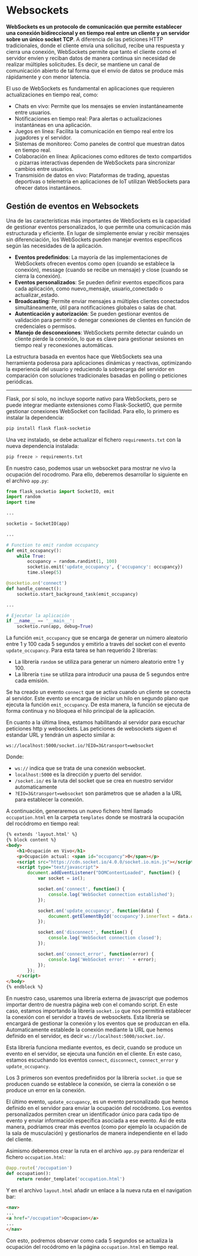 # Websockets

**WebSockets es un protocolo de comunicación que permite establecer una conexión bidireccional y en tiempo real entre un cliente y un servidor sobre un único socket TCP**. A diferencia de las peticiones HTTP tradicionales, donde el cliente envía una solicitud, recibe una respuesta y cierra una conexión, WebSockets permite que tanto el cliente como el servidor envíen y reciban datos de manera continua sin necesidad de realizar múltiples solicitudes. Es decir, se mantiene un canal de comunicación abierto de tal forma que el envío de datos se produce más rápidamente y con menor latencia.

El uso de WebSockets es fundamental en aplicaciones que requieren actualizaciones en tiempo real, como:

- Chats en vivo: Permite que los mensajes se envíen instantáneamente entre usuarios.
- Notificaciones en tiempo real: Para alertas o actualizaciones instantáneas en una aplicación.
- Juegos en línea: Facilita la comunicación en tiempo real entre los jugadores y el servidor.
- Sistemas de monitoreo: Como paneles de control que muestran datos en tiempo real.
- Colaboración en línea: Aplicaciones como editores de texto compartidos o pizarras interactivas dependen de WebSockets para sincronizar cambios entre usuarios.
- Transmisión de datos en vivo: Plataformas de trading, apuestas deportivas o telemetría en aplicaciones de IoT utilizan WebSockets para ofrecer datos instantáneos.

## Gestión de eventos en Websockets

Una de las características más importantes de WebSockets es la capacidad de gestionar eventos personalizados, lo que permite una comunicación más estructurada y eficiente. En lugar de simplemente enviar y recibir mensajes sin diferenciación, los WebSockets pueden manejar eventos específicos según las necesidades de la aplicación.

- **Eventos predefinidos**: La mayoría de las implementaciones de WebSockets ofrecen eventos como open (cuando se establece la conexión), message (cuando se recibe un mensaje) y close (cuando se cierra la conexión).
- **Eventos personalizados**: Se pueden definir eventos específicos para cada aplicación, como nuevo_mensaje, usuario_conectado o actualizar_estado.
- **Broadcasting**: Permite enviar mensajes a múltiples clientes conectados simultáneamente, útil para notificaciones globales o salas de chat.
- **Autenticación y autorización**: Se pueden gestionar eventos de validación para permitir o denegar conexiones de clientes en función de credenciales o permisos.
- **Manejo de desconexiones**: WebSockets permite detectar cuándo un cliente pierde la conexión, lo que es clave para gestionar sesiones en tiempo real y reconexiones automáticas.

La estructura basada en eventos hace que WebSockets sea una herramienta poderosa para aplicaciones dinámicas y reactivas, optimizando la experiencia del usuario y reduciendo la sobrecarga del servidor en comparación con soluciones tradicionales basadas en polling o peticiones periódicas.


---

Flask, por sí solo, no incluye soporte nativo para WebSockets, pero se puede integrar mediante extensiones como Flask-SocketIO, que permite gestionar conexiones WebSocket con facilidad. Para ello, lo primero es instalar la dependencia:

```bash
pip install flask flask-socketio
```

Una vez instalado, se debe actualizar el fichero `requirements.txt` con la nueva dependencia instalada:

```bash
pip freeze > requirements.txt
```


En nuestro caso, podemos usar un websocket para mostrar ne vivo la ocupación del rocodromo. Para ello, deberemos desarrollar lo siguiente en el archivo `app.py`:

```python
from flask_socketio import SocketIO, emit
import random
import time

...

socketio = SocketIO(app)

...

# Function to emit random occupancy
def emit_occupancy():
    while True:
        occupancy = random.randint(1, 100)
        socketio.emit('update_occupancy', {'occupancy': occupancy})
        time.sleep(5)

@socketio.on('connect')
def handle_connect():
    socketio.start_background_task(emit_occupancy)

...

# Ejecutar la aplicación
if __name__ == '__main__':
    socketio.run(app, debug=True)
```

La función `emit_occupancy` que se encarga de generar un número aleatorio entre 1 y 100 cada 5 segundos y emitirlo a través del socket con el evento `update_occupancy`. Para esta tarea se han requerido 2 librerías:

- La librería `random` se utiliza para generar un número aleatorio entre 1 y 100.
- La librería `time` se utiliza para introducir una pausa de 5 segundos entre cada emisión.

Se ha creado un evento `connect` que se activa cuando un cliente se conecta al servidor. Este evento se encarga de iniciar un hilo en segundo plano que ejecuta la función `emit_occupancy`. De esta manera, la función se ejecuta de forma continua y no bloquea el hilo principal de la aplicación.

En cuanto a la última línea, estamos habilitando al servidor para escuchar peticiones http y websockets. Las peticiones de websockets siguen el estandar URL y tendrán un aspecto similar a:

```
ws://localhost:5000/socket.io/?EIO=3&transport=websocket
```

Donde:
- `ws://` indica que se trata de una conexión websocket.
- `localhost:5000` es la dirección y puerto del servidor.
- `/socket.io/` es la ruta del socket que se crea en nuestro servidor automaticamente
- `?EIO=3&transport=websocket` son parámetros que se añaden a la URL para establecer la conexión.


A continuación, generaremos un nuevo fichero html llamado `occupation.html` en la carpeta `templates` donde se mostrará la ocupación del rocódromo en tiempo real:

```html
{% extends 'layout.html' %}
{% block content %}
<body>
    <h1>Ocupación en Vivo</h1>
    <p>Ocupación actual: <span id="occupancy">0</span></p>
    <script src="https://cdn.socket.io/4.0.0/socket.io.min.js"></script>
    <script type="text/javascript">
        document.addEventListener("DOMContentLoaded", function() {
            var socket = io();

            socket.on('connect', function() {
                console.log('WebSocket connection established');
            });

            socket.on('update_occupancy', function(data) {
                document.getElementById('occupancy').innerText = data.occupancy;
            });

            socket.on('disconnect', function() {
                console.log('WebSocket connection closed');
            });

            socket.on('connect_error', function(error) {
                console.log('WebSocket error: ' + error);
            });
        });
    </script>
</body>
{% endblock %}
```

En nuestro caso, usaremos una librería externa de javascript que podemos importar dentro de nuestra página web con el comando script. En este caso, estamos importando la librería `socket.io` que nos permitirá establecer la conexión con el servidor a través de websockets. Esta librería se encargará de gestionar la conexión y los eventos que se produzcan en ella. Automaticamente establede la conexión mediante la URL que hemos definido en el servidor, es decir `ws://localhost:5000/socket.io/`.

Esta librería funciona mediante eventos, es decir, cuando se produce un evento en el servidor, se ejecuta una función en el cliente. En este caso, estamos escuchando los eventos `connect`, `disconnect`, `connect_error` y `update_occupancy`. 

Los 3 primeros son eventos predefinidos por la librería `socket.io` que se producen cuando se establece la conexión, se cierra la conexión o se produce un error en la conexión. 

El último evento, `update_occupancy`, es un evento personalizado que hemos definido en el servidor para enviar la ocupación del rocódromo. Los eventos personalizados permiten crear un identificador único para cada tipo de evento y enviar información específica asociada a ese evento. Asi de esta manera, podriamos crear más eventos (como por ejemplo la ocupación de la sala de musculación) y gestionarlos de manera independiente en el lado del cliente.

Asimismo deberemos crear la ruta en el archivo `app.py` para renderizar el fichero `occupation.html`:

```python
@app.route('/occupation')  
def occupation():
    return render_template('occupation.html')
```

Y en el archivo `layout.html` añadir un enlace a la nueva ruta en el navigation bar:

```html
<nav>
...
<a href="/occupation">Ocupacion</a>
...
</nav>
```

Con esto, podremos observar como cada 5 segundos se actualiza la ocupación del rocódromo en la página `occupation.html` en tiempo real. 
